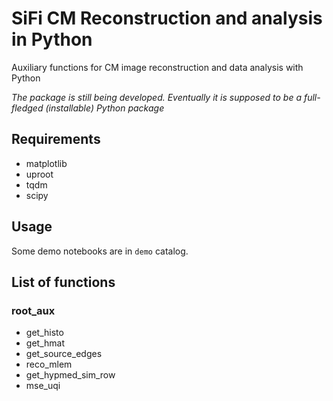 # SiFi CM Reconstruction and analysis in Python

Auxiliary functions for CM image reconstruction  and data analysis with Python

*The package is still being developed. Eventually it is supposed to be a full-fledged
(installable) Python package*

## Requirements

* matplotlib
* uproot
* tqdm
* scipy

## Usage

Some demo notebooks are in `demo` catalog.

## List of functions

### root_aux

* get_histo
* get_hmat
* get_source_edges
* reco_mlem
* get_hypmed_sim_row
* mse_uqi
